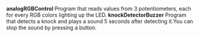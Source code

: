 **analogRGBControl**
Program that reads values from 3 potentiometers, each for every RGB colors lighting up the LED.
**knockDetectorBuzzer**
Program that detects a knock and plays a sound 5 seconds after detecting it.You can stop the sound by pressing a button.

